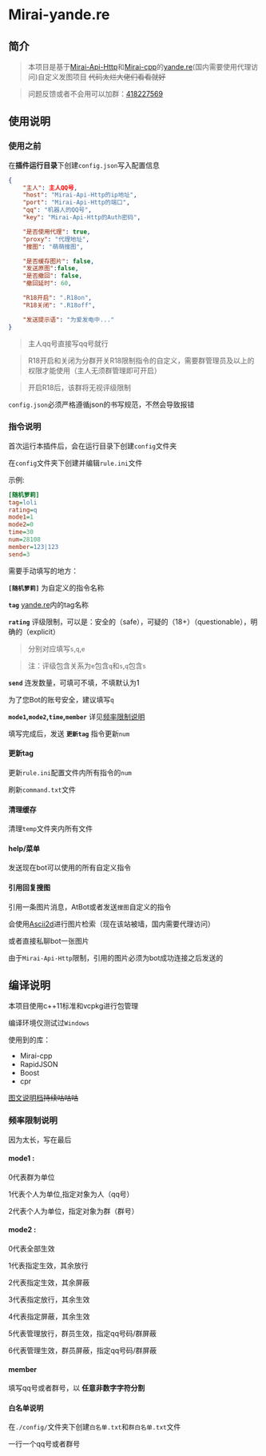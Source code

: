 # Mirai-yande.re
## 简介
> 本项目是基于[Mirai-Api-Http](https://github.com/project-mirai/mirai-api-http)和[Mirai-cpp](https://github.com/cyanray/mirai-cpp)的[yande.re](https://yande.re)(国内需要使用代理访问)自定义发图项目
 ~~代码太烂大佬们看看就好~~

>问题反馈或者不会用可以加群：[418227569](https://qm.qq.com/cgi-bin/qm/qr?k=FwFTGePLZ7PljrBzwrl4Boo6Q_2JqTuS&jump_from=webapi)
## 使用说明
### **使用之前**
在**插件运行目录**下创建`config.json`写入配置信息
```json
{
    "主人": 主人QQ号,
    "host": "Mirai-Api-Http的ip地址",
    "port": "Mirai-Api-Http的端口",
    "qq": "机器人的QQ号",
    "key": "Mirai-Api-Http的Auth密码",

    "是否使用代理": true,
    "proxy": "代理地址",
    "搜图": "萌萌搜图",

    "是否缓存图片": false,
    "发送原图":false,
    "是否撤回": false,
    "撤回延时": 60,

    "R18开启": ".R18on",
    "R18关闭": ".R18off",

    "发送提示语": "为爱发电中..."
}
```
> 主人qq号直接写qq号就行

> R18开启和关闭为分群开关R18限制指令的自定义，需要群管理员及以上的权限才能使用（主人无须群管理即可开启）

> 开启R18后，该群将无视评级限制

`config.json`必须严格遵循json的书写规范，不然会导致报错
### 指令说明
首次运行本插件后，会在运行目录下创建`config`文件夹

在`config`文件夹下创建并编辑`rule.ini`文件

示例:
```ini
[随机萝莉]
tag=loli
rating=q
mode1=1
mode2=0
time=30
num=28108
member=123|123
send=3
```
需要手动填写的地方：

**`[随机萝莉]`** 为自定义的指令名称

**`tag`** [yande.re](https://yande.re)内的tag名称

**`rating`** 评级限制，可以是：安全的（safe），可疑的（18+）（questionable），明确的（explicit）
> 分别对应填写`s`,`q`,`e`

>注：评级包含关系为`e`包含`q`和`s`,`q`包含`s`

**`send`** 连发数量，可填可不填，不填默认为1

为了您Bot的账号安全，建议填写`q`

**`mode1`,`mode2`,`time`,`member`** 详见[频率限制说明](#频率限制说明)

填写完成后，发送 **`更新tag`** 指令更新`num`

#### 更新tag
更新`rule.ini`配置文件内所有指令的`num`

刷新`command.txt`文件
#### 清理缓存
清理`temp`文件夹内所有文件

#### help/菜单
发送现在bot可以使用的所有自定义指令

#### 引用回复搜图
引用一条图片消息，AtBot或者发送`搜图`自定义的指令

会使用[Ascii2d](https://ascii2d.net)进行图片检索（现在该站被墙，国内需要代理访问）

或者直接私聊bot一张图片

由于`Mirai-Api-Http`限制，引用的图片必须为bot成功连接之后发送的
## 编译说明
本项目使用c++11标准和vcpkg进行包管理

编译环境仅测试过`Windows`

使用到的库：
- Mirai-cpp
- RapidJSON
- Boost
- cpr

[图文说明档](https://jrsgslb.cn)~~持续咕咕咕~~

### 频率限制说明
因为太长，写在最后

#### mode1 :

0代表群为单位

1代表个人为单位,指定对象为人（qq号）

2代表个人为单位，指定对象为群（群号）

#### mode2 :

0代表全部生效

1代表指定生效，其余放行

2代表指定生效，其余屏蔽

3代表指定放行，其余生效

4代表指定屏蔽，其余生效

5代表管理放行，群员生效，指定qq号码/群屏蔽

6代表管理生效，群员屏蔽，指定qq号码/群屏蔽

#### member
填写qq号或者群号，以 **任意非数字字符分割**

#### 白名单说明
在`./config/`文件夹下创建`白名单.txt`和`群白名单.txt`文件

一行一个qq号或者群号